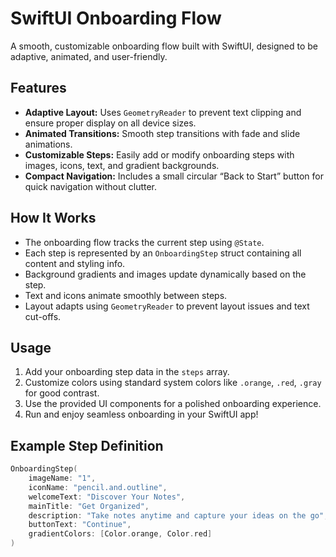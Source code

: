 # SwiftUI Onboarding Flow

A smooth, customizable onboarding flow built with SwiftUI, designed to be adaptive, animated, and user-friendly.

## Features

- **Adaptive Layout:** Uses `GeometryReader` to prevent text clipping and ensure proper display on all device sizes.
- **Animated Transitions:** Smooth step transitions with fade and slide animations.
- **Customizable Steps:** Easily add or modify onboarding steps with images, icons, text, and gradient backgrounds.
- **Compact Navigation:** Includes a small circular “Back to Start” button for quick navigation without clutter.

## How It Works

- The onboarding flow tracks the current step using `@State`.
- Each step is represented by an `OnboardingStep` struct containing all content and styling info.
- Background gradients and images update dynamically based on the step.
- Text and icons animate smoothly between steps.
- Layout adapts using `GeometryReader` to prevent layout issues and text cut-offs.

## Usage

1. Add your onboarding step data in the `steps` array.
2. Customize colors using standard system colors like `.orange`, `.red`, `.gray` for good contrast.
3. Use the provided UI components for a polished onboarding experience.
4. Run and enjoy seamless onboarding in your SwiftUI app!

## Example Step Definition

```swift
OnboardingStep(
    imageName: "1",
    iconName: "pencil.and.outline",
    welcomeText: "Discover Your Notes",
    mainTitle: "Get Organized",
    description: "Take notes anytime and capture your ideas on the go",
    buttonText: "Continue",
    gradientColors: [Color.orange, Color.red]
)

